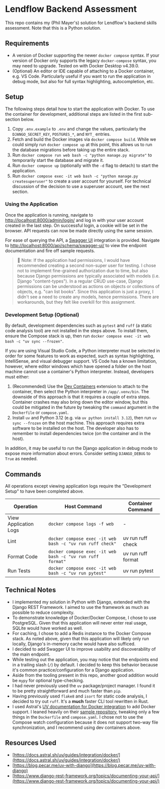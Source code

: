 # Lendflow Backend Assessment

This repo contains my (Phil Mayer's) solution for Lendflow's backend skills assessment. Note that this is a Python solution.

## Requirements

- A version of Docker supporting the newer `docker compose` syntax. If your version of Docker only supports the legacy `docker-compose` syntax, you may need to upgrade. Tested on with Docker Desktop v4.39.0.
- (Optional) An editor or IDE capable of attaching to a Docker container, e.g. VS Code. Particularly useful if you want to run the application in debug mode, but also for full syntax highlighting, autocompletion, etc.

## Setup

The following steps detail how to start the application with Docker. To use the container for development, additional steps are listed in the first sub-section below.

1. Copy `.env.example` to `.env` and change the values, particularly the `DJANGO_SECRET_KEY`, `POSTGRES_*`, and `NYT_` entries.
2. Fetch and build the Docker images via `docker compose build`. While we could simply run `docker compose up` at this point, this allows us to run the database migrations before taking up the entire stack.
3. Run `docker compose run web bash -c "python manage.py migrate"` to temporarily start the database and migrate it.
4. Run `docker compose up` (optionally with the `-d` flag to detach) to start the application.
5. Run `docker compose exec -it web bash -c "python manage.py createsuperuser"` to create a user account for yourself. For technical discussion of the decision to use a superuser account, see the next section.

### Using the Application

Once the application is running, navigate to [http://localhost:8000/admin/login/](http://localhost:8000/admin/login/) and log in with your user account created in the last step. On successful login, a cookie will be set in the browser. API requests can now be made directly using the same session.

For ease of querying the API, a [Swagger UI](https://swagger.io/tools/swagger-ui/) integration is provided. Navigate to [http://localhost:8000/api/schema/swagger-ui/](http://localhost:8000/api/schema/swagger-ui/) to view the endpoint documentation and fire off sample requests.

> 📘 Note: If the application had permissions, I would have recommended creating a second non-super user for testing. I chose not to implement fine-grained authorization due to time, but also because Django permissions are typically associated with models (i.e. Django "content-types"). In a regular CRUD use-case, Django permissions can be understood as actions on objects or collections of objects, e.g. "can list books". Since this application is just a proxy, I didn't see a need to create any models, hence permissions. There are workarounds, but they felt like overkill for this assignment.

### Development Setup (Optional)

By default, development dependencies such as `pytest` and `ruff` (a static code analysis tool) are not installed in the steps above. To install them, ensure the Compose stack is up, then run `docker compose exec -it web bash -c "uv sync --frozen"`.

If you are using Visual Studio Code, a Python interpreter must be selected in order for some features to work as expected, such as syntax highlighting, IntelliSense, and visual debugger support. VS Code has a known limitation, however, where editor windows which have opened a folder on the host machine cannot use a container's Python interpreter. Instead, developers must either:

1. (Recommended) Use the [Dev Containers](https://marketplace.visualstudio.com/items?itemName=ms-vscode-remote.remote-containers) extension to attach to the container, then select the Python interpreter in `/app/.venv/bin`. The downside of this approach is that it requires a couple of extra steps. Container crashes may also bring down the editor window, but this could be mitigated in the future by tweaking the `command` argument in the `Dockerfile` or `compose.yaml`.
2. Install `uv` and Python 3.12 (e.g. via `uv python install 3.12`), then run `uv sync --frozen` on the host machine. This approach requires extra software to be installed on the host. The developer also has to remember to install dependencies twice (on the container and in the host).

In addition, it may be useful to run the Django application in debug mode to expose more information about errors. Consider setting `DJANGO_DEBUG` to `True` as needed.

## Commands

All operations except viewing application logs require the "Development Setup" to have been completed above.

| Operation             | Host Command                                               | Container Command  |
|-----------------------|------------------------------------------------------------|--------------------|
| View Application Logs | `docker compose logs -f web`                               | -                  |
| Lint                  | `docker compose exec -it web bash -c "uv run ruff check"`  | uv run ruff check  |
| Format Code           | `docker compose exec -it web bash -c "uv run ruff format"` | uv run ruff format |
| Run Tests             | `docker compose exec -it web bash -c "uv run pytest"`      | uv run pytest      |

## Technical Notes

- I implemented my solution in Python with Django, extended with the Django REST Framework. I aimed to use the framework as much as possible to reduce complexity.
- To demonstrate knowledge of Docker/Docker Compose, I chose to use PostgreSQL. Given that this application will never enter real usage, SQLite would have worked as well.
- For caching, I chose to add a Redis instance to the Docker Compose stack. As noted above, given that this application will likely only run locally, Django's in-memory cache would have also sufficed.
- I decided to add Swagger UI to improve usability and discoverability of the main endpoint.
- While testing out the application, you may notice that the endpoints end in a trailing slash (`/`) by default. I decided to keep this behavior because it's common practice/configuration for a Django application.
- Aside from the tooling present in this repo, another good addition would be `mypy` for optional type-checking.
- I had never previously used the `uv` package/project manager. I found it to be pretty straightforward and much faster than `pip`.
- Having previously used `flake8` and `isort` for static code analysis, I decided to try out `ruff`. It's a **much** faster CLI tool rewritten in Rust.
- I used Astral's [UV documentation for Docker integration](https://docs.astral.sh/uv/guides/integration/docker/) to add Docker support. I leaned heavily on their [sample repository](https://github.com/astral-sh/uv-docker-example/tree/main), tweaking only a few things in the `Dockerfile` and `compose.yaml`. I chose not to use the Compose watch configuration because it does not support two-way file synchronization, and I recommend using dev containers above.

## Resources Used

- [https://docs.astral.sh/uv/guides/integration/docker/](https://docs.astral.sh/uv/guides/integration/docker/)
- [https://blog.pecar.me/uv-with-django](https://blog.pecar.me/uv-with-django)
- [https://www.django-rest-framework.org/topics/documenting-your-api/](https://www.django-rest-framework.org/topics/documenting-your-api/)
